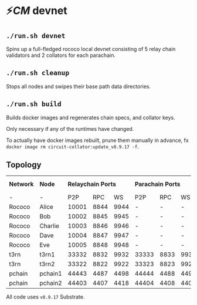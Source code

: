 # ⚡*CM* devnet

##  `./run.sh devnet`

Spins up a full-fledged rococo local devnet consisting of 5 relay chain validators and 2 collators for each parachain.

## `./run.sh cleanup`

Stops all nodes and swipes their base path data directories.

<!-- ## `./run.sh setkeys`

Inserts static collator keys into the nodes' keystores.

Is run as part of `./run.sh devnet`, no manual execution required.

## `./run.sh onboard`

Initializes registration with the relay chain for both t3rn and acala.

After [onboarding](https://polkadot.js.org/apps/?rpc=ws%3A%2F%2F127.0.0.1%3A9944#/parachains) is complete the parachains should start to collate.

Also run as part of `./run.sh devnet`, no manual execution required. -->

## `./run.sh build`

Builds docker images and regenerates chain specs, and collator keys.

Only necessary if any of the runtimes have changed.

To actually have docker images rebuilt, prune them manually in advance, fx `docker image rm circuit-collator:update_v0.9.17 -f`.

## Topology

<table style="margin-bottom:0;">
  <tr>
    <td><b>Network</b></td>
    <td><b>Node</b></td>
    <td colspan="3"><b>Relaychain Ports</b></td>
    <td colspan="3"><b>Parachain Ports</b></td>
    <td><b>Parachain Id</b></td>
  </tr>
  <tr>
    <td>-</td>
    <td>-</td>
    <td>P2P</td>
    <td>RPC</td>
    <td>WS</td>
    <td>P2P</td>
    <td>RPC</td>
    <td>WS</td>
    <td>-</td>
  </tr>
  <tr>
    <td>Rococo</td>
    <td>Alice</td>
    <td>10001</td>
    <td>8844</td>
    <td>9944</td>
    <td>-</td>
    <td>-</td>
    <td>-</td>
    <td>-</td>
  </tr>
  <tr>
    <td>Rococo</td>
    <td>Bob</td>
    <td>10002</td>
    <td>8845</td>
    <td>9945</td>
    <td>-</td>
    <td>-</td>
    <td>-</td>
    <td>-</td>
  </tr>
  <tr>
    <td>Rococo</td>
    <td>Charlie</td>
    <td>10003</td>
    <td>8846</td>
    <td>9946</td>
    <td>-</td>
    <td>-</td>
    <td>-</td>
    <td>-</td>
  </tr>
  <tr>
    <td>Rococo</td>
    <td>Dave</td>
    <td>10004</td>
    <td>8847</td>
    <td>9947</td>
    <td>-</td>
    <td>-</td>
    <td>-</td>
    <td>-</td>
  </tr>
  <tr>
    <td>Rococo</td>
    <td>Eve</td>
    <td>10005</td>
    <td>8848</td>
    <td>9948</td>
    <td>-</td>
    <td>-</td>
    <td>-</td>
    <td>-</td>
  </tr>
  <tr>
    <td>t3rn</td>
    <td>t3rn1</td>
    <td>33332</td>
    <td>8832</td>
    <td>9932</td>
    <td>33333</td>
    <td>8833</td>
    <td>9933</td>
    <td>3333</td>
  </tr>
  <tr>
    <td>t3rn</td>
    <td>t3rn2</td>
    <td>33322</td>
    <td>8822</td>
    <td>9922</td>
    <td>33323</td>
    <td>8823</td>
    <td>9923</td>
    <td>3333</td>
  </tr>
  <tr>
    <td>pchain</td>
    <td>pchain1</td>
    <td>44443</td>
    <td>4487</td>
    <td>4498</td>
    <td>44444</td>
    <td>4488</td>
    <td>4499</td>
    <td>3334</td>
  </tr>
  <tr>
    <td>pchain</td>
    <td>pchain2</td>
    <td>44403</td>
    <td>4407</td>
    <td>4418</td>
    <td>44404</td>
    <td>4408</td>
    <td>4409</td>
    <td>3334</td>
  </tr>
</table>

All code uses `v0.9.17` Substrate.
